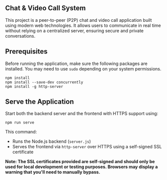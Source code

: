 ## Chat & Video Call System

This project is a peer-to-peer (P2P) chat and video call application built using modern web technologies. It allows users to communicate in real time without relying on a centralized server, ensuring secure and private conversations.

## Prerequisites
Before running the application, make sure the following packages are installed. You may need to use `sudo` depending on your system permissions.
```cli
npm install
npm install --save-dev concurrently
npm install -g http-server 
```

## Serve the Application
Start both the backend server and the frontend with HTTPS support using:
```cli
npm run serve
```
This command:
- Runs the Node.js backend (`server.js`)
- Serves the frontend via `http-server` over HTTPS using a self-signed SSL certificate

**Note: The SSL certificates provided are self-signed and should only be used for local development or testing purposes. Browsers may display a warning that you'll need to manually bypass.**